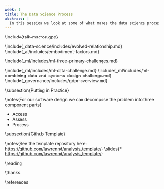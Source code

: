```yaml
---
week: 1
title: The Data Science Process
abstract: |
  In this session we look at some of what makes the data science process different from classical computer science.
---
```


\include{talk-macros.gpp}

\include{_data-science/includes/evolved-relationship.md}
\include{_ai/includes/embodiment-factors.md}
<!--\include{_data-science/includes/societal-effects.md}-->
\include{_ml/includes/ml-three-primary-challenges.md}
<!--\include{_ml/includes/ml-decomposition-challenge.md}-->
\include{_ml/includes/ml-data-challenge.md}
\include{_ml/includes/ml-combining-data-and-systems-design-challenge.md}
\include{_governance/includes/gdpr-overview.md}
<!--\include{_ml/includes/ml-deployment-challenge.md}-->

\subsection{Putting in Practice}

\notes{For our software design we can decompose the problem into three component parts}

* Access
* Assess
* Process

\subsection{Github Template}

\notes{See the template repository here: <https://github.com/lawrennd/analysis_template/>}
\slides{* <https://github.com/lawrennd/analysis_template/>}

\reading

\thanks

\references
